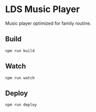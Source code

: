 # LDS Music Player

Music player optimized for family routine.


## Build

```
npm run build
```


## Watch

```
npm run watch
```


## Deploy

```
npm run deploy
```
